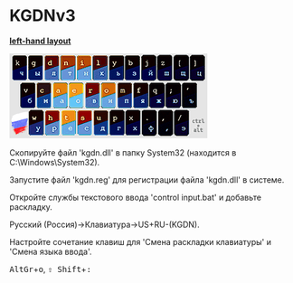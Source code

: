# KGDNv3

[**left-hand layout**](https://github.com/botchery/KGDNv3)

![Alt text](https://raw.githubusercontent.com/botchery/KGDNv3/master/img.png)

Скопируйте файл 'kgdn.dll' в папку System32 (находится в C:\Windows\System32).

Запустите файл 'kgdn.reg' для регистрации файла 'kgdn.dll' в системе.

Откройте службы текстового ввода 'control input.bat' и добавьте раскладку.

Русский (Россия)→Клавиатура→US+RU-(KGDN).

Настройте сочетание клавиш для 'Смена раскладки клавиатуры' и 'Смена языка ввода'.

<kbd>AltGr</kbd>+<kbd>o</kbd>, <kbd>⇧ Shift</kbd>+<kbd>:</kbd>
